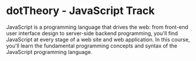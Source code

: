 # dotTheory - JavaScript Track

JavaScript is a programming language that drives the web: from front-end user interface design to server-side backend programming, you'll find JavaScript at every stage of a web site and web application. In this course, you'll learn the fundamental programming concepts and syntax of the JavaScript programming language.
